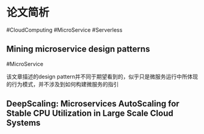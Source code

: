 # 论文简析

#CloudComputing #MicroService #Serverless


## Mining microservice design patterns

#MicroService 

该文章描述的design pattern并不同于期望看到的，似乎只是微服务运行中所体现的行为模式，并不涉及到如何构建微服务的指引

## DeepScaling: Microservices AutoScaling for Stable CPU Utilization in Large Scale Cloud Systems

